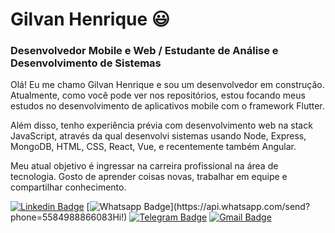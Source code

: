 # Gilvan Henrique :smiley:
### Desenvolvedor Mobile e Web / Estudante de Análise e Desenvolvimento de Sistemas

Olá! Eu me chamo Gilvan Henrique e sou um desenvolvedor em construção.
Atualmente, como você pode ver nos repositórios, estou focando meus estudos no desenvolvimento de aplicativos mobile com o framework Flutter.

Além disso, tenho experiência prévia com desenvolvimento web na stack JavaScript, através da qual desenvolvi sistemas usando Node, Express, MongoDB, HTML, CSS, React, Vue, e recentemente também Angular.

Meu atual objetivo é ingressar na carreira profissional na área de tecnologia. Gosto de aprender coisas novas, trabalhar em equipe e compartilhar conhecimento.

[![Linkedin Badge](https://img.shields.io/badge/-LinkedIn-blue?style=flat-square&logo=Linkedin&logoColor=white&link=https://www.linkedin.com/in/gilvanhenriqued/)](https://www.linkedin.com/in/gilvanhenriqued)
[![Whatsapp Badge](https://img.shields.io/badge/-Whatsapp-4CA143?style=flat-square&labelColor=4CA143&logo=whatsapp&logoColor=white&link=https://api.whatsapp.com/send?phone=5585999881135&text=Hi!)](https://api.whatsapp.com/send?phone=5584988866083Hi!)
[![Telegram Badge](https://img.shields.io/badge/-Telegram-1ca0f1?style=flat-square&labelColor=1ca0f1&logo=telegram&logoColor=white&link=https://t.me/gilvanhenrique)](https://t.me/gilvanhenrique)
[![Gmail Badge](https://img.shields.io/badge/-Gmail-c14438?style=flat-square&logo=Gmail&logoColor=white&link=mailto:gilvanhenrique.dev@gmail.com)](mailto:gilvanhenrique.dev@gmail.com)

